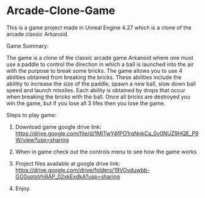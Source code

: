 # Arcade-Clone-Game
This is a game project made in Unreal Engine 4.27 which is a clone of the arcade classic Arkanoid. 

Game Summary:

  The game is a clone of the classic arcade game Arkanoid where one must use a paddle to control the direction in which a ball is launched into the air with the purpose to break some bricks. The game allows you to use 4 abilities obtained from breaking the bricks. These abilities include the abilitiy to increase the size of the paddle, spawn a new ball, slow down ball speed and launch missiles. Each ability is obtained by drops that occur when breaking the bricks with the ball. Once all bricks are destroyed you win the game, but if you lose all 3 lifes then you lose the game. 

Steps to play game:

1. Download game google drive link: https://drive.google.com/file/d/1MITwY4fPO1rqNnkCa_0v0NUZ9HQE_P9W/view?usp=sharing

2. When in game check out the controls menu to see how the game works

3. Project files available at google drive link: https://drive.google.com/drive/folders/19VOvduwbb-GG0uotoVn9AP_02xkExdkA?usp=sharing

4. Enjoy. 
